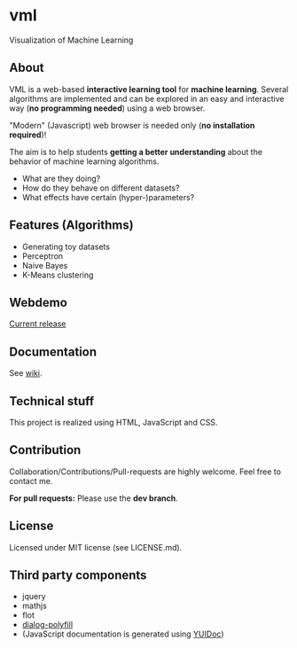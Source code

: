 # vml
Visualization of Machine Learning

## About
VML is a web-based **interactive learning tool** for **machine learning**. Several algorithms are implemented and can be explored in an easy and interactive way (**no programming needed**) using a web browser.

"Modern" (Javascript) web browser is needed only (**no installation required**)!

The aim is to help students **getting a better understanding** about the behavior of machine learning algorithms.
- What are they doing?
- How do they behave on different datasets?
- What effects have certain (hyper-)parameters?

## Features (Algorithms)
 - Generating toy datasets
 - Perceptron
 - Naive Bayes
 - K-Means clustering

## Webdemo
[Current release](https://andreartelt.github.io/vml)

## Documentation
See [wiki](https://github.com/andreArtelt/vml/wiki).

## Technical stuff
This project is realized using HTML, JavaScript and CSS.

## Contribution
Collaboration/Contributions/Pull-requests are highly welcome. Feel free to contact me.

**For pull requests:** Please use the **dev branch**.

## License
Licensed under MIT license (see LICENSE.md).

## Third party components
 - jquery
 - mathjs
 - flot
 - [dialog-polyfill](https://github.com/GoogleChrome/dialog-polyfill)
 - (JavaScript documentation is generated using [YUIDoc](https://github.com/yui/yuidoc))
